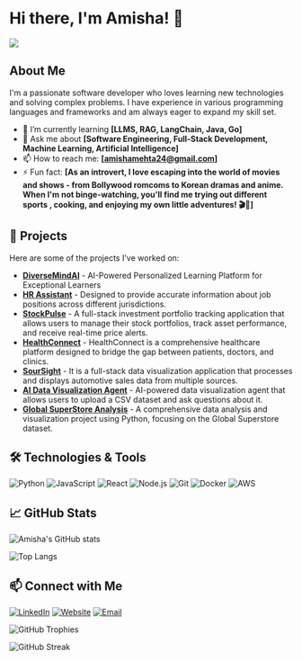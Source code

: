 # Hi there, I'm Amisha! 👋

<!-- Profile Views -->
![](https://komarev.com/ghpvc/?username=AmishaMe24&color=blue)

## About Me

I'm a passionate software developer who loves learning new technologies and solving complex problems. I have experience in various programming languages and frameworks and am always eager to expand my skill set.

- 🌱 I’m currently learning **[LLMS, RAG, LangChain, Java, Go]**
- 💬 Ask me about **[Software Engineering, Full-Stack Development, Machine Learning, Artificial Intelligence]**
- 📫 How to reach me: **[amishamehta24@gmail.com]**
- ⚡ Fun fact: **[As an introvert, I love escaping into the world of movies and shows - from Bollywood romcoms to Korean dramas and anime. When I'm not binge-watching, you'll find me trying out different sports , cooking, and enjoying my own little adventures! 🎬🏸]**

## 🚀 Projects

Here are some of the projects I've worked on:

- [**DiverseMindAI**](https://github.com/AmishaMe24/DiverseMindAI) - AI-Powered Personalized Learning Platform for Exceptional Learners
- [**HR Assistant**](https://github.com/AmishaMe24/hr-assistant) - Designed to provide accurate information about job positions across different jurisdictions.
- [**StockPulse**](https://github.com/AmishaMe24/stock-pulse) - A full-stack investment portfolio tracking application that allows users to manage their stock portfolios, track asset performance, and receive real-time price alerts.
- [**HealthConnect**](https://github.com/AmishaMe24/HealthConnect) - HealthConnect is a comprehensive healthcare platform designed to bridge the gap between patients, doctors, and clinics.
- [**SourSight**](https://github.com/AmishaMe24/data-viz-app) - It is a full-stack data visualization application that processes and displays automotive sales data from multiple sources.
- [**AI Data Visualization Agent**](https://github.com/AmishaMe24/AI-DataVisualization-Agent) - AI-powered data visualization agent that allows users to upload a CSV dataset and ask questions about it.
- [**Global SuperStore Analysis**](https://dashapp-795931816520.northamerica-northeast1.run.app/) - A comprehensive data analysis and visualization project using Python, focusing on the Global Superstore dataset.

## 🛠️ Technologies & Tools

![Python](https://img.shields.io/badge/-Python-333333?style=flat&logo=python)
![JavaScript](https://img.shields.io/badge/-JavaScript-333333?style=flat&logo=javascript)
![React](https://img.shields.io/badge/-React-333333?style=flat&logo=react)
![Node.js](https://img.shields.io/badge/-Node.js-333333?style=flat&logo=node.js)
![Git](https://img.shields.io/badge/-Git-333333?style=flat&logo=git)
![Docker](https://img.shields.io/badge/-Docker-333333?style=flat&logo=docker)
![AWS](https://img.shields.io/badge/-AWS-333333?style=flat&logo=amazon-aws)

## 📈 GitHub Stats

![Amisha's GitHub stats](https://github-readme-stats.vercel.app/api?username=AmishaMe24&show_icons=true&theme=radical)

<!-- Optional: Top languages -->
![Top Langs](https://github-readme-stats.vercel.app/api/top-langs/?username=AmishaMe24&layout=compact&theme=radical)

## 📫 Connect with Me

[![LinkedIn](https://img.shields.io/badge/-LinkedIn-0077B5?style=flat&logo=linkedin)](https://www.linkedin.com/in/mehtaamisha/)
[![Website](https://img.shields.io/badge/-Twitter-1DA1F2?style=flat&logo=twitter)](https://portfolio-amisha-mehtas-projects.vercel.app/)
[![Email](https://img.shields.io/badge/-Email-D14836?style=flat&logo=gmail&logoColor=white)](mailto:amishamehta24@gmail.com)

<!-- Optional: GitHub Trophies -->
![GitHub Trophies](https://github-profile-trophy.vercel.app/?username=AmishaMe24&theme=radical)

<!-- Optional: GitHub Streak Stats -->
![GitHub Streak](https://github-readme-streak-stats.herokuapp.com/?user=AmishaMe24&theme=radical)
